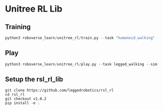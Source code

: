 # Unitree RL Lib

## Training
```python
python3 roboverse_learn/unitree_rl/train.py --task "humanoid_walking" --sim "isaacgym" --num_envs 2 --robot "h1_wrist"
```

## Play
```python
python3 roboverse_learn/unitree_rl/play.py --task legged_walking --sim isaacgym --robot go2 --load_run 2025_0806_021440  --checkpoint 0
```

## Setup the rsl_rl_lib

```
git clone https://github.com/leggedrobotics/rsl_rl
cd rsl_rl
git checkout v1.0.2
pip install -e .
```

